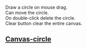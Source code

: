 Draw a circle on mouse drag.<br/>
Can move the circle.<br/>
On double-click delete the circle.<br/>
Clear button clear the entire canvas.<br/>
<h2><a href="https://stharohit.github.io/canvas-circle/">Canvas-circle</a></h2>
